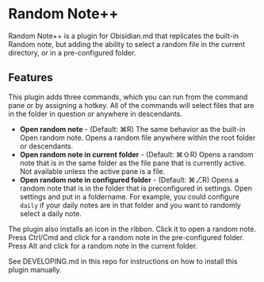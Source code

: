 # Random Note++

Random Note++ is a plugin for Obisidian.md that replicates the built-in Random note, but adding the ability to select a random file in the current directory, or in a pre-configured folder.

## Features

This plugin adds three commands, which you can run from the command pane or by assigning a hotkey. All of the commands will select files that are in the folder in question or anywhere in descendants.
- **Open random note** - (Default: ⌘R) The same behavior as the built-in Open random note. Opens a random file anywhere within the root folder or descendants.
- **Open random note in current folder** - (Default: ⌘⇧R) Opens a random note that is in the same folder as the file pane that is currently active. Not available unless the active pane is a file.
- **Open random note in configured folder** - (Default: ⌘⎇R) Opens a random note that is in the folder that is preconfigured in settings. Open settings and put in a foldername. For example, you could configure `daily` if your daily notes are in that folder and you want to randomly select a daily note.

The plugin also installs an icon in the ribbon. Click it to open a random note. Press Ctrl/Cmd and click for a random note in the pre-configured folder. Press Alt and click for a random note in the current folder.

See DEVELOPING.md in this repo for instructions on how to install this plugin manually.
